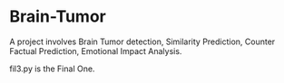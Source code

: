 # Brain-Tumor
A project involves 
Brain Tumor detection,
Similarity Prediction,
Counter Factual Prediction,
Emotional Impact Analysis.

fil3.py is the Final One.
